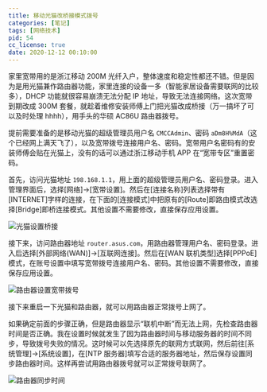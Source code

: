 ```yaml
---
title: 移动光猫改桥接模式拨号
categories: [笔记]
tags: [网络技术]
pid: 54
cc_license: true
date: 2020-12-12 00:10:00
---
```


家里宽带用的是浙江移动 200M 光纤入户，整体速度和稳定性都还不错。但是因为是用光猫兼作路由器功能，家里连接的设备一多（智能家居设备需要联网的比较多），DHCP 功能就很容易崩溃无法分配 IP 地址，导致无法连接网络。这次宽带到期改成 300M 套餐，就趁着维修安装师傅上门把光猫改成桥接（万一搞坏了可以及时处理 hhhh），用手头的华硕 AC86U 路由器拨号。
<!-- more -->

提前需要准备的是移动光猫的超级管理员用户名 `CMCCAdmin`、密码 `aDm8H%MdA`（这个已经网上满天飞了），以及宽带拨号连接用户名、密码。宽带用户名密码有的安装师傅会贴在光猫上，没有的话可以通过浙江移动手机 APP 在“宽带专区”重置密码。

首先，访问光猫地址 `198.168.1.1`，用上面的超级管理员用户名、密码登录。进入管理界面后，选择[网络]→[宽带设置]。然后在[连接名称]列表选择带有[INTERNET]字样的连接，在下面的[连接模式]中把原有的[Route]即路由模式改选择[Bridge]即桥连接模式。其他设置不需要修改，直接保存应用设置。

![光猫设置桥接](https://web-1256060851.file.myqcloud.com/post/2020/54-modem.jpg#650x)

接下来，访问路由器地址 `router.asus.com`，用路由器管理用户名、密码登录。进入后选择[外部网络(WAN)]→[互联网连接]。然后在[WAN 联机类型]选择[PPPoE]模式，在账号设置中填写宽带拨号连接用户名、密码。其他设置不需要修改，直接保存应用设置。

![路由器设置宽带拨号](https://web-1256060851.file.myqcloud.com/post/2020/54-ac86u.jpg#650x)

接下来重启一下光猫和路由器，就可以用路由器正常拨号上网了。

如果确定前面的步骤正确，但是路由器显示“联机中断”而无法上网，先检查路由器时间是否正确。我在设置时候就发生了因为路由器时间与移动服务器的时间不同步，导致拨号失败的情况。这时候可以先选择原先的联网方式联网，然后前往[系统管理]→[系统设置]，在[NTP 服务器]填写合适的服务器地址，然后保存设置同步路由器时间。这样再尝试用路由器拨号就可以正常拨号联网了。

![路由器同步时间](https://web-1256060851.file.myqcloud.com/post/2020/54-ntp.jpg#650x)